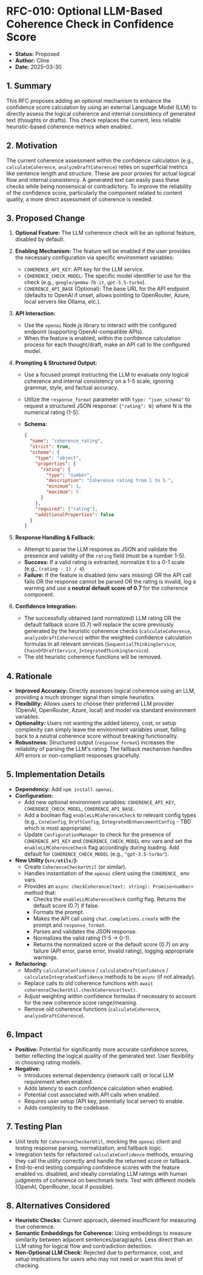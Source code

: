 # RFC-010: Optional LLM-Based Coherence Check in Confidence Score

* **Status:** Proposed
* **Author:** Cline
* **Date:** 2025-03-30

## 1. Summary

This RFC proposes adding an *optional* mechanism to enhance the confidence score calculation by using an external Language Model (LLM) to directly assess the logical coherence and internal consistency of generated text (thoughts or drafts). This check replaces the current, less reliable heuristic-based coherence metrics when enabled.

## 2. Motivation

The current coherence assessment within the confidence calculation (e.g., `calculateCoherence`, `analyzeDraftCoherence`) relies on superficial metrics like sentence length and structure. These are poor proxies for actual logical flow and internal consistency. A generated text can easily pass these checks while being nonsensical or contradictory. To improve the reliability of the confidence score, particularly the component related to content quality, a more direct assessment of coherence is needed.

## 3. Proposed Change

1. **Optional Feature:** The LLM coherence check will be an optional feature, disabled by default.
2. **Enabling Mechanism:** The feature will be enabled if the user provides the necessary configuration via specific environment variables:
    * `COHERENCE_API_KEY`: API key for the LLM service.
    * `COHERENCE_CHECK_MODEL`: The specific model identifier to use for the check (e.g., `google/gemma-7b-it`, `gpt-3.5-turbo`).
    * `COHERENCE_API_BASE` (Optional): The base URL for the API endpoint (defaults to OpenAI if unset, allows pointing to OpenRouter, Azure, local servers like Ollama, etc.).
3. **API Interaction:**
    * Use the `openai` Node.js library to interact with the configured endpoint (supporting OpenAI-compatible APIs).
    * When the feature is enabled, within the confidence calculation process for each thought/draft, make an API call to the configured model.
4. **Prompting & Structured Output:**
    * Use a focused prompt instructing the LLM to evaluate *only* logical coherence and internal consistency on a 1-5 scale, ignoring grammar, style, and factual accuracy.
    * Utilize the `response_format` parameter with `type: "json_schema"` to request a structured JSON response: `{"rating": N}` where N is the numerical rating (1-5).
    * **Schema:**

        ```json
        {
          "name": "coherence_rating",
          "strict": true,
          "schema": {
            "type": "object",
            "properties": {
              "rating": {
                "type": "number",
                "description": "Coherence rating from 1 to 5.",
                "minimum": 1,
                "maximum": 5
              }
            },
            "required": ["rating"],
            "additionalProperties": false
          }
        }
        ```

5. **Response Handling & Fallback:**
    * Attempt to parse the LLM response as JSON and validate the presence and validity of the `rating` field (must be a number 1-5).
    * **Success:** If a valid rating is extracted, normalize it to a 0-1 scale (e.g., `(rating - 1) / 4`).
    * **Failure:** If the feature is disabled (env vars missing) OR the API call fails OR the response cannot be parsed OR the rating is invalid, log a warning and use a **neutral default score of 0.7** for the coherence component.
6. **Confidence Integration:**
    * The successfully obtained (and normalized) LLM rating OR the default fallback score (0.7) will replace the score previously generated by the heuristic coherence checks (`calculateCoherence`, `analyzeDraftCoherence`) within the weighted confidence calculation formulas in all relevant services (`SequentialThinkingService`, `ChainOfDraftService`, `IntegratedThinkingService`).
    * The old heuristic coherence functions will be removed.

## 4. Rationale

* **Improved Accuracy:** Directly assesses logical coherence using an LLM, providing a much stronger signal than simple heuristics.
* **Flexibility:** Allows users to choose their preferred LLM provider (OpenAI, OpenRouter, Azure, local) and model via standard environment variables.
* **Optionality:** Users not wanting the added latency, cost, or setup complexity can simply leave the environment variables unset, falling back to a neutral coherence score without breaking functionality.
* **Robustness:** Structured output (`response_format`) increases the reliability of parsing the LLM's rating. The fallback mechanism handles API errors or non-compliant responses gracefully.

## 5. Implementation Details

* **Dependency:** Add `npm install openai`.
* **Configuration:**
  * Add new optional environment variables: `COHERENCE_API_KEY`, `COHERENCE_CHECK_MODEL`, `COHERENCE_API_BASE`.
  * Add a boolean flag `enableLLMCoherenceCheck` to relevant config types (e.g., `CoreConfig`, `DraftConfig`, `IntegratedEnhancementConfig` - TBD which is most appropriate).
  * Update `ConfigurationManager` to check for the presence of `COHERENCE_API_KEY` and `COHERENCE_CHECK_MODEL` env vars and set the `enableLLMCoherenceCheck` flag accordingly during loading. Add default for `COHERENCE_CHECK_MODEL` (e.g., `"gpt-3.5-turbo"`).
* **New Utility (`src/utils/`):**
  * Create `CoherenceCheckerUtil` (or similar).
  * Handles instantiation of the `openai` client using the `COHERENCE_` env vars.
  * Provides an `async checkCoherence(text: string): Promise<number>` method that:
    * Checks the `enableLLMCoherenceCheck` config flag. Returns the default score (0.7) if false.
    * Formats the prompt.
    * Makes the API call using `chat.completions.create` with the prompt and `response_format`.
    * Parses and validates the JSON response.
    * Normalizes the valid rating (1-5 -> 0-1).
    * Returns the normalized score or the default score (0.7) on any failure (API error, parse error, invalid rating), logging appropriate warnings.
* **Refactoring:**
  * Modify `calculateConfidence` / `calculateDraftConfidence` / `calculateIntegratedConfidence` methods to be `async` (if not already).
  * Replace calls to old coherence functions with `await coherenceCheckerUtil.checkCoherence(text)`.
  * Adjust weighting within confidence formulas if necessary to account for the new coherence score range/meaning.
  * Remove old coherence functions (`calculateCoherence`, `analyzeDraftCoherence`).

## 6. Impact

* **Positive:** Potential for significantly more accurate confidence scores, better reflecting the logical quality of the generated text. User flexibility in choosing rating models.
* **Negative:**
  * Introduces external dependency (network call) or local LLM requirement when enabled.
  * Adds latency to each confidence calculation when enabled.
  * Potential cost associated with API calls when enabled.
  * Requires user setup (API key, potentially local server) to enable.
  * Adds complexity to the codebase.

## 7. Testing Plan

* Unit tests for `CoherenceCheckerUtil`, mocking the `openai` client and testing response parsing, normalization, and fallback logic.
* Integration tests for refactored `calculateConfidence` methods, ensuring they call the utility correctly and handle the returned score or fallback.
* End-to-end testing comparing confidence scores with the feature enabled vs. disabled, and ideally correlating LLM ratings with human judgments of coherence on benchmark texts. Test with different models (OpenAI, OpenRouter, local if possible).

## 8. Alternatives Considered

* **Heuristic Checks:** Current approach, deemed insufficient for measuring true coherence.
* **Semantic Embeddings for Coherence:** Using embeddings to measure similarity between adjacent sentences/paragraphs. Less direct than an LLM rating for logical flow and contradiction detection.
* **Non-Optional LLM Check:** Rejected due to performance, cost, and setup implications for users who may not need or want this level of checking.
